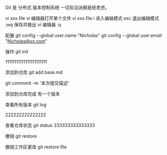 Git 是 分布式 版本控制系统
一切反动派都是纸老虎。

vi xxx.file vi 编辑器打开某个文件
vi xxx.file
i 进入编辑模式
esc 退出编辑模式
:wq 保存并推出 vi 编辑器 :q

配置
git config --global user.name "Nicholas"
git config --global user.email "Nicholas@xx.com"

操作
git init

11111111111111111111111

添加到仓库
git add base.md

git commmit -m '本次提交描述'

添加到仓库完成 有一个版本

查看所有版本
git log

222222222222222

查看仓库状态
git status
333333333333333

撤销
git restore

撤销工作区更改
git restore file